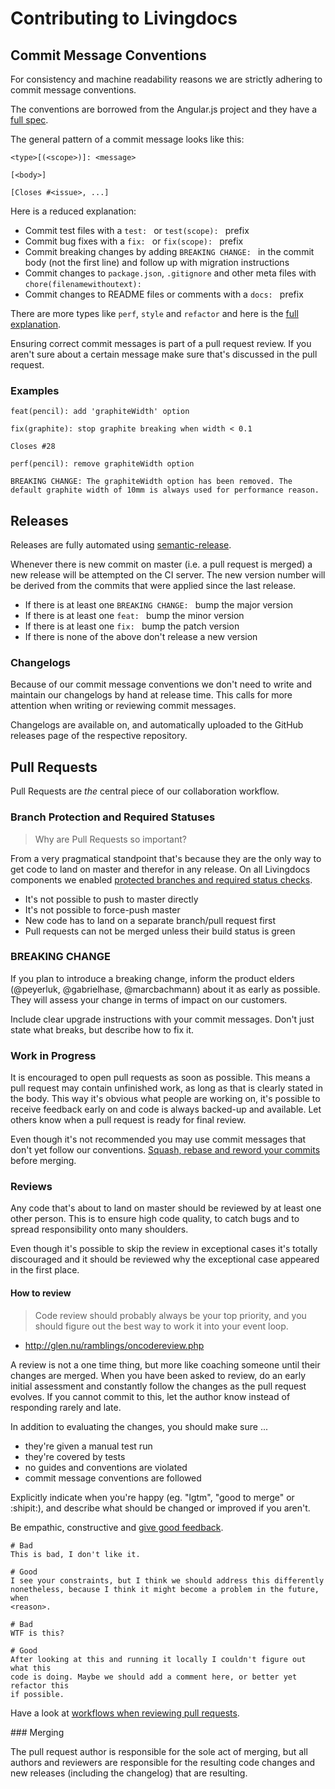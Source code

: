 # Contributing to Livingdocs

## Commit Message Conventions

For consistency and machine readability reasons we are strictly adhering to
commit message conventions.

The conventions are borrowed from the Angular.js project and they have a [full
spec](https://docs.google.com/document/d/1QrDFcIiPjSLDn3EL15IJygNPiHORgU1_OOAqWjiDU5Y).

The general pattern of a commit message looks like this:

```
<type>[(<scope>)]: <message>

[<body>]

[Closes #<issue>, ...]
```

Here is a reduced explanation:

- Commit test files with a `test: ` or `test(scope): ` prefix
- Commit bug fixes with a `fix: ` or `fix(scope): ` prefix
- Commit breaking changes by adding `BREAKING CHANGE: ` in the commit body
(not the first line) and follow up with migration instructions
- Commit changes to `package.json`, `.gitignore` and other meta files with
`chore(filenamewithoutext): `
- Commit changes to README files or comments with a `docs: ` prefix

There are more types like `perf`, `style` and `refactor` and here is the [full explanation](https://docs.google.com/document/d/1QrDFcIiPjSLDn3EL15IJygNPiHORgU1_OOAqWjiDU5Y).

Ensuring correct commit messages is part of a pull request review. If you
aren't sure about a certain message make sure that's discussed in the pull
request.

### Examples

```
feat(pencil): add 'graphiteWidth' option
```

```
fix(graphite): stop graphite breaking when width < 0.1

Closes #28
```

```
perf(pencil): remove graphiteWidth option

BREAKING CHANGE: The graphiteWidth option has been removed. The default graphite width of 10mm is always used for performance reason.
```

## Releases

Releases are fully automated using [semantic-release](https://github.com/semantic-release/semantic-release).

Whenever there is new commit on master (i.e. a pull request is merged) a new
release will be attempted on the CI server. The new version number will be
derived from the commits that were applied since the last release.

- If there is at least one `BREAKING CHANGE: ` bump the major version
- If there is at least one `feat: ` bump the minor version
- If there is at least one `fix: ` bump the patch version
- If there is none of the above don't release a new version

### Changelogs

Because of our commit message conventions we don't need to write and maintain
our changelogs by hand at release time. This calls for more attention when writing or reviewing commit messages.

Changelogs are available on, and automatically uploaded to the GitHub releases
page of the respective repository.

## Pull Requests

Pull Requests are _the_ central piece of our collaboration workflow.

### Branch Protection and Required Statuses

> Why are Pull Requests so important?

From a very pragmatical standpoint that's because they are the only way to get
code to land on master and therefor in any release.
On all Livingdocs components we enabled [protected branches and required status checks](https://github.com/blog/2051-protected-branches-and-required-status-checks).

- It's not possible to push to master directly
- It's not possible to force-push master
- New code has to land on a separate branch/pull request first
- Pull requests can not be merged unless their build status is green

### BREAKING CHANGE

If you plan to introduce a breaking change, inform the product elders (@peyerluk, @gabrielhase, @marcbachmann) about it as early as possible. 
They will assess your change in terms of impact on our customers.
 
Include clear upgrade instructions with your commit messages. Don't just state what breaks, but describe how to fix it. 

### Work in Progress

It is encouraged to open pull requests as soon as possible. This means a pull
request may contain unfinished work, as long as that is clearly stated in the
body. This way it's obvious what people are working on, it's possible to receive
feedback early on and code is always backed-up and available.
Let others know when a pull request is ready for final review.

Even though it's not recommended you may use commit messages that don't yet
follow our conventions. [Squash, rebase and reword your commits](https://help.github.com/articles/about-git-rebase/)
before merging.

### Reviews

Any code that's about to land on master should be reviewed by at least one other
person. This is to ensure high code quality, to catch bugs and to spread
responsibility onto many shoulders.

Even though it's possible to skip the review in exceptional cases it's totally
discouraged and it should be reviewed why the exceptional case appeared in the
first place.

#### How to review

> Code review should probably always be your top priority, and you should figure out the best way to work it into your event loop.
- http://glen.nu/ramblings/oncodereview.php

A review is not a one time thing, but more like coaching someone until their changes are merged.
When you have been asked to review, do an early initial assessment and constantly follow the changes as the pull request evolves.
If you cannot commit to this, let the author know instead of responding rarely and late.

In addition to evaluating the changes, you should make sure ... 
- they're given a manual test run
- they're covered by tests
- no guides and conventions are violated
- commit message conventions are followed

Explicitly indicate when you're happy (eg. "lgtm", "good to merge" or :shipit:), and
describe what should be changed or improved if you aren't.

Be empathic, constructive and [give good feedback](https://www.kickstarter.com/backing-and-hacking/pull-requests-how-to-get-and-give-good-feedback).

```
# Bad
This is bad, I don't like it.

# Good
I see your constraints, but I think we should address this differently
nonetheless, because I think it might become a problem in the future, when
<reason>.

# Bad
WTF is this?

# Good
After looking at this and running it locally I couldn't figure out what this
code is doing. Maybe we should add a comment here, or better yet refactor this
if possible.
```

Have a look at [workflows when reviewing pull requests](http://alistapart.com/article/running-code-reviews-with-confidence).



### Merging

The pull request author is responsible for the sole act of merging, but all
authors and reviewers are responsible for the resulting code changes and new
releases (including the changelog) that are resulting.
